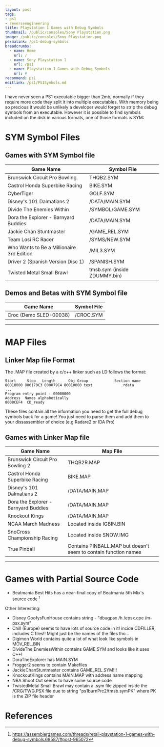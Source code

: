 ```yaml
---
layout: post
tags: 
- ps1
- reverseengineering
title: Playstation 1 Games with Debug Symbols
thumbnail: /public/consoles/Sony Playstation.png
image: /public/consoles/Sony Playstation.png
permalink: /ps1-debug-symbols
breadcrumbs:
  - name: Home
    url: /
  - name: Sony Playstation 1
    url: /ps1
  - name: Playstation 1 Games with Debug Symbols
    url: #
recommend: ps1
editlink: /ps1/PS1Symbols.md
---
```


I have never seen a PS1 executable bigger than 2mb, normally if they require more code they split it into multiple executables. 
With memory being so precious it would be unlikely a developer would forget to strip the debug symbols from an executable. 
However it is possible to find symbols included on the disk in various formats, one of those formats is SYM:


# SYM Symbol Files

## Games with SYM Symbol file

Game Name | Symbol File
--- | --- 
Brunswick Circuit Pro Bowling | THQB2.SYM
Castrol Honda Superbike Racing | BIKE.SYM
CyberTiger | GOLF.SYM
Disney's 101 Dalmatians 2 | /DATA/MAIN.SYM
Divide The Enemies Within | /SYMBOL/GAME.SYM
Dora the Explorer - Barnyard Buddies | /DATA/MAIN.SYM
Jackie Chan Stuntmaster | /GAME_REL.SYM
Team Losi RC Racer | /SYMS/NEW.SYM
Who Wants to Be a Millionaire 3rd Edition | /MIL3.SYM
Driver 2 (Spanish Version Disc 1) | /SPANISH.SYM 
Twisted Metal Small Brawl | tmsb.sym (inside ZDUMMY.bin)

## Demos and Betas with SYM Symbol file

Game Name | Symbol File
--- | --- 
Croc (Demo SLED-00038) | /CROC.SYM

---

# MAP Files 

## Linker Map file Format
The .MAP file created by a c/c++ linker such as LD follows the format:
```
Start     Stop   Length      Obj Group            Section name
80010000 800179C3 000079C4 80010000 text             .rdata
...
Program entry point : 00000000
Address  Names alphabetically
8008CEF4  CD_ready
```
These files contain all the information you need to get the full debug symbols back for a game! You just need to parse them and add them to your dissassembler of choice (e.g Radare2 or IDA Pro)

## Games with Linker Map file

Game Name | Map File
--- | --- 
Brunswick Circuit Pro Bowling 2 | THQB2R.MAP
Castrol Honda Superbike Racing | BIKE.MAP
Disney's 101 Dalmatians 2 | /DATA/MAIN.MAP
Dora the Explorer - Barnyard Buddies | /DATA/MAIN.MAP
Knockout Kings | /DATA/MAIN.MAP
NCAA March Madness | Located inside IGBIN.BIN
SnoCross Championship Racing | Located inside SNOW.IMG
True Pinball | Contains PINBALL.MAP but doesn't seem to contain function names

---

# Games with Partial Source Code

* Beatmania Best Hits has a near-final copy of Beatmania 5th Mix's source code [^1]


Other Interesting:
* Disney GoofysFunHouse contains string - "dbugpsx /h /epsx.cpe /m-  psx.sym"
* Chill (Europe) seems to have lots of source code in it! incide CDFILLER, includes C files!! Might just be the names of the files tho…
* Digimon World contains quite a lot of what look like symbols in MOV_REL.BIN
* DivideThe EnemiesWithin contains GAME.SYM and looks like it uses C++!
* DoraTheExplorer has MAIN.SYM
* Frogger2 seems to contain Makefiles
* JackieChanStuntmaster contains GAME_REL.SYM!!!
* KnockoutKings contains MAIN.MAP with address name mapping
* NBA Shoot Out seems to have some source code
* TwistedMetal Small Brawl may contain a .sym file zipped inside the /CRG/TWG.PSX file due to string "ps1burnPrc2/tmsb.symPK" where PK is the ZIP file header

# References
[^1]: https://assemblergames.com/threads/retail-playstation-1-games-with-debug-symbols.68587/#post-965072
